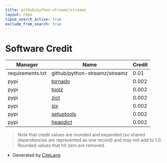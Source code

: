 ```yaml
---
title: github/python-streamz/streamz
layout: repo
tipue_search_active: true
exclude_from_search: true
---
```

# Software Credit

|Manager|Name|Credit|
|-------|----|------|
|requirements.txt|github/python-streamz/streamz|0.01|
|pypi|[tornado](http://www.tornadoweb.org/)|0.002|
|pypi|[toolz](https://github.com/pytoolz/toolz/)|0.002|
|pypi|[zict](http://zict.readthedocs.io/en/latest/)|0.002|
|pypi|[six](https://github.com/benjaminp/six)|0.002|
|pypi|[setuptools](https://github.com/pypa/setuptools)|0.002|
|pypi|[heapdict](http://stutzbachenterprises.com/)|0.002|


> Note that credit values are rounded and expanded (so shared dependencies are represented as one record) and may not add to 1.0. Rounded values that hit zero are removed.


- Generated by [CiteLang](https://github.com/vsoch/citelang)
